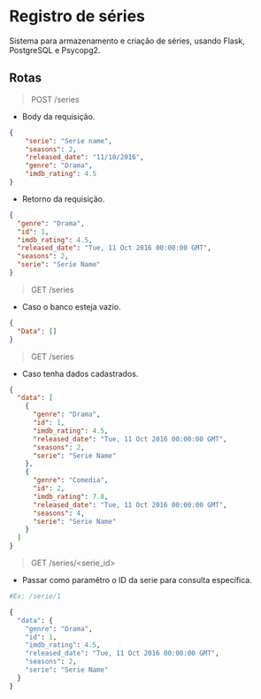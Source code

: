 # Registro de séries
 Sistema para armazenamento e criação de séries, usando Flask, PostgreSQL e Psycopg2.
 

## Rotas

> POST /series

- Body da requisição.
```json
{
    "serie": "Serie name",
    "seasons": 2,
    "released_date": "11/10/2016",
    "genre": "Drama",
    "imdb_rating": 4.5
}
```
- Retorno da requisição.
```json
{
  "genre": "Drama",
  "id": 1,
  "imdb_rating": 4.5,
  "released_date": "Tue, 11 Oct 2016 00:00:00 GMT",
  "seasons": 2,
  "serie": "Serie Name"
}
```

>GET /series
- Caso o banco esteja vazio.

```json
{
  "Data": []
}
```

>GET /series
- Caso tenha dados cadastrados.

```json
{
  "data": [
    {
      "genre": "Drama",
      "id": 1,
      "imdb_rating": 4.5,
      "released_date": "Tue, 11 Oct 2016 00:00:00 GMT",
      "seasons": 2,
      "serie": "Serie Name"
    },
    {
      "genre": "Comedia",
      "id": 2,
      "imdb_rating": 7.8,
      "released_date": "Tue, 11 Oct 2016 00:00:00 GMT",
      "seasons": 4,
      "serie": "Serie Name"
    }
  ]
}
```

>GET /series/<serie_id>
- Passar como paramêtro o ID da serie para consulta específica.

```python
#Ex: /serie/1

{
  "data": {
    "genre": "Drama",
    "id": 1,
    "imdb_rating": 4.5,
    "released_date": "Tue, 11 Oct 2016 00:00:00 GMT",
    "seasons": 2,
    "serie": "Serie Name"
  }
}
```